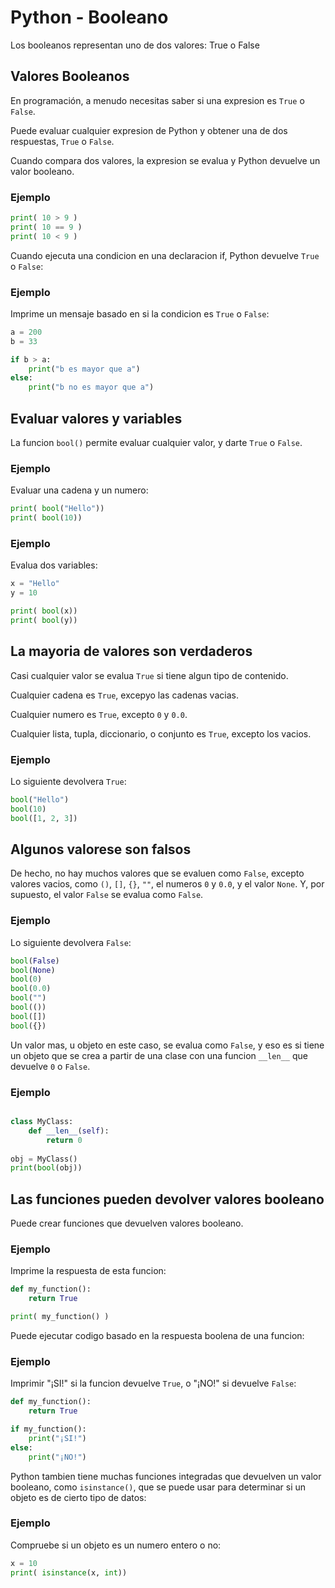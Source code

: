 # Python - Booleano

Los booleanos representan uno de dos valores: True o False

## Valores Booleanos

En programación, a menudo necesitas saber si una expresion es `True` o `False`.

Puede evaluar cualquier expresion de Python y obtener una de dos respuestas, `True` o `False`.

Cuando compara dos valores, la expresion se evalua y Python devuelve un valor booleano.

### Ejemplo

```python
print( 10 > 9 )
print( 10 == 9 )
print( 10 < 9 )
```

Cuando ejecuta una condicion en una declaracion if, Python devuelve `True` o `False`:

### Ejemplo

Imprime un mensaje basado en si la condicion es `True` o `False`:

```python
a = 200
b = 33

if b > a:
    print("b es mayor que a")
else:
    print("b no es mayor que a")
```

## Evaluar valores y variables

La funcion `bool()` permite evaluar cualquier valor, y darte `True` o `False`.

### Ejemplo

Evaluar una cadena y un numero:

```python
print( bool("Hello"))
print( bool(10))
```

### Ejemplo

Evalua dos variables:

```python
x = "Hello"
y = 10

print( bool(x))
print( bool(y))
```

## La mayoria de valores son verdaderos

Casi cualquier valor se evalua `True` si tiene algun tipo de contenido.

Cualquier cadena es `True`, excepyo las cadenas vacias.

Cualquier numero es `True`, excepto `0` y `0.0`.

Cualquier lista, tupla, diccionario, o conjunto es `True`, excepto los vacios.

### Ejemplo

Lo siguiente devolvera `True`:

```python
bool("Hello")
bool(10)
bool([1, 2, 3])
```

## Algunos valorese son falsos

De hecho, no hay muchos valores que se evaluen como `False`, excepto valores vacios, como `()`, `[]`, `{}`, `""`, el numeros `0` y `0.0`, y el valor `None`. Y, por supuesto, el valor `False` se evalua como `False`.

### Ejemplo

Lo siguiente devolvera `False`:

```python
bool(False)
bool(None)
bool(0)
bool(0.0)
bool("")
bool(())
bool([])
bool({})
```

Un valor mas, u objeto en este caso, se evalua como `False`, y eso es si tiene un objeto que se crea a partir de una clase con una funcion `__len__` que devuelve `0` o `False`.

### Ejemplo

    
```python

class MyClass:
    def __len__(self):
        return 0
    
obj = MyClass()
print(bool(obj))
```

## Las funciones pueden devolver valores booleano

Puede crear funciones que devuelven valores booleano.

### Ejemplo

Imprime la respuesta de esta funcion:

```python
def my_function():
    return True

print( my_function() )
```

Puede ejecutar codigo basado en la respuesta boolena de una funcion:

### Ejemplo

Imprimir "¡SI!" si la funcion devuelve `True`, o "¡NO!" si devuelve `False`:

```python
def my_function():
    return True

if my_function():
    print("¡SI!")
else:
    print("¡NO!")
```

Python tambien tiene muchas funciones integradas que devuelven un valor booleano, como `isinstance()`, que se puede usar para determinar si un objeto es de cierto tipo de datos:

### Ejemplo

Compruebe si un objeto es un numero entero o no:

```python
x = 10
print( isinstance(x, int))
```


